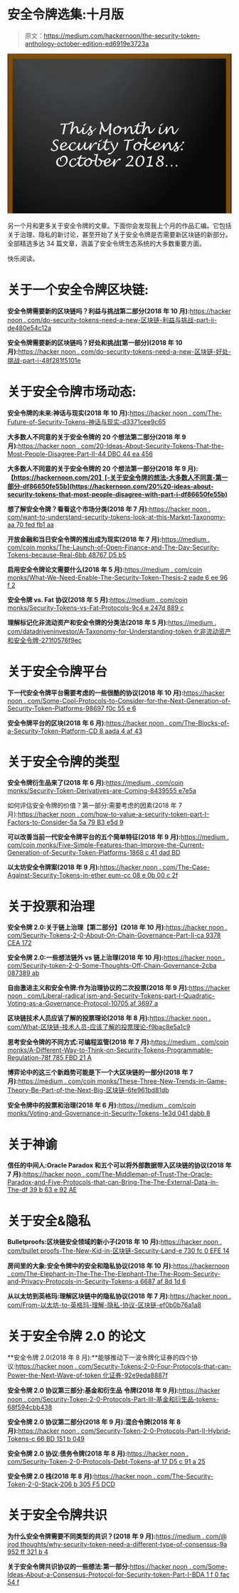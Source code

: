 # 安全令牌选集:十月版

> 原文：<https://medium.com/hackernoon/the-security-token-anthology-october-edition-ed6919e3723a>

![](img/7e1c1cf0cc36f8b83dd50781a733322b.png)

另一个月和更多关于安全令牌的文章。下面你会发现我上个月的作品汇编。它包括关于治理、隐私的新讨论，甚至开始了关于安全令牌是否需要新区块链的新部分。全部精选多达 34 篇文章，涵盖了安全令牌生态系统的大多数重要方面。

快乐阅读。

# **关于一个安全令牌区块链:**

**安全令牌需要新的区块链吗？利益与挑战第二部分(2018 年 10 月):**[https://hacker noon . com/do-security-tokens-need-a-new-区块链-利益与挑战-part-ii-de480e54c12a](https://hackernoon.com/do-security-tokens-need-a-new-blockchain-benefits-and-challenges-part-ii-de480e54c12a)

**安全令牌需要新的区块链吗？好处和挑战[第一部分](2018 年 10 月):**[https://hacker noon . com/do-security-tokens-need-a-new-区块链-好处-挑战-part-i-48f281f5101e](https://hackernoon.com/do-security-tokens-need-a-new-blockchain-benefits-challenges-part-i-48f281f5101e)

# **关于安全令牌市场动态:**

**安全令牌的未来:神话与现实(2018 年 10 月):**[https://hacker noon . com/The-Future-of-Security-Tokens-神话与现实-d3371cee9c65](https://hackernoon.com/the-future-of-security-tokens-myths-and-realities-d3371cee9c65)

**大多数人不同意的关于安全令牌的 20 个想法第二部分(2018 年 9 月):**[https://hacker noon . com/20-Ideas-About-Security-Tokens-That-the-Most-People-Disagree-Part-II-44 DBC 44 ea 456](https://hackernoon.com/20-ideas-about-security-tokens-that-most-people-disagree-with-part-ii-44dbc44ea456)

**大多数人不同意的关于安全令牌的 20 个想法第一部分(2018 年 9 月):【https://hackernoon.com/20】[-关于安全令牌的想法-大多数人不同意-第一部分-df86650fe55b](https://hackernoon.com/20%20-ideas-about-security-tokens-that-most-people-disagree-with-part-i-df86650fe55b)**

**想了解安全令牌？看看这个市场分类(2018 年 7 月):**[https://hacker noon . com/want-to-understand-security-tokens-look-at-this-Market-Taxonomy-aa 70 fed fb1 aa](https://hackernoon.com/want-to-understand-security-tokens-look-at-this-market-taxonomy-aa70fedfb1aa)

**开放金融和当日安全令牌的推出成为现实(2018 年 7 月):**[https://medium . com/coin monks/The-Launch-of-Open-Finance-and-The-Day-Security-Tokens-because-Real-6bb 48767 D5 b5](/coinmonks/the-launch-of-open-finance-and-the-day-security-tokens-became-real-6bb48767d5b5)

**启用安全令牌论文需要什么(2018 年 5 月):**[https://medium . com/coin monks/What-We-Need-Enable-The-Security-Token-Thesis-2 eade 6 ee 96 f 2](/coinmonks/what-we-need-to-enable-the-security-token-thesis-2eade6ee96f2)

**安全令牌 vs. Fat 协议(2018 年 5 月):**[https://medium . com/coin monks/Security-Tokens-vs-Fat-Protocols-9c4 e 247d 889 c](/coinmonks/security-tokens-vs-fat-protocols-9c4e247d889c)

**理解标记化非流动资产和安全令牌的分类法(2018 年 5 月):**[https://medium . com/datadriveninvestor/A-Taxonomy-for-Understanding-token 化非流动资产和安全令牌-271f0576f9ec](/datadriveninvestor/a-taxonomy-for-understanding-tokenized-illiquid-assets-and-security-tokens-271f0576f9ec)

# **关于安全令牌平台**

**下一代安全令牌平台需要考虑的一些很酷的协议(2018 年 10 月):**[https://hacker noon . com/Some-Cool-Protocols-to-Consider-for-the-Next-Generation-of-Security-Token-Platforms-98697 f0c 55 e 6](https://hackernoon.com/some-cool-protocols-to-consider-for-the-next-generation-of-security-token-platforms-98697f0c55e6)

**安全令牌平台的区块(2018 年 6 月):**[https://hacker noon . com/The-Blocks-of-a-Security-Token-Platform-CD 8 aada 4 af 43](https://hackernoon.com/the-blocks-of-a-security-token-platform-cd8aada4af43)

# **关于安全令牌的类型**

**安全令牌衍生品来了(2018 年 6 月):**[https://medium . com/coin monks/Security-Token-Derivatives-are-Coming-8439555 e7e5a](/coinmonks/security-token-derivatives-are-coming-8439555e7e5a)

如何评估安全令牌的价值？第一部分:需要考虑的因素(2018 年 7 月):[https://hacker noon . com/how-to-value-a-security-token-part-I-Factors-to-Consider-5a 5a 79 B3 e5d 9](https://hackernoon.com/how-to-value-a-security-token-part-i-factors-to-consider-5a5a79b3e5d9)

**可以改善当前一代安全令牌平台的五个简单特征(2018 年 9 月):**[https://medium . com/coin monks/Five-Simple-Features-than-Improve-the-Current-Generation-of-Security-Token-Platforms-1868 c 41 dad BD](/coinmonks/five-simple-features-that-can-improve-the-current-generation-of-security-token-platforms-1868c41dadbd)

**以太坊安全令牌案(2018 年 9 月):**[https://hacker noon . com/The-Case-Against-Security-Tokens-in-ether eum-cc 08 e 0b 00 c 2f](https://hackernoon.com/the-case-against-security-tokens-in-ethereum-cc08e0b00c2f)

# **关于投票和治理**

**安全令牌 2.0:关于链上治理【第二部分】(2018 年 10 月):**[https://hacker noon . com/Security-Tokens-2-0-About-On-Chain-Governance-Part-II-ca 9378 CEA 172](https://hackernoon.com/security-tokens-2-0-about-on-chain-governance-part-ii-ca9378cea172)

**安全令牌 2.0:一些想法链外 vs 链上治理(2018 年 10 月):**[https://hacker noon . com/Security-token-2-0-Some-Thoughts-Off-Chain-Governance-2cba 087389 ab](https://hackernoon.com/security-token-2-0-some-thoughts-off-chain-vs-on-chain-governance-2cba087389ab)

**自由激进主义和安全令牌:作为治理协议的二次投票(2018 年 9 月):**[https://hacker noon . com/Liberal-radical ism-and-Security-Tokens-part-I-Quadratic-Voting-as-a-Governance-Protocol-10705 af 3697 a](https://hackernoon.com/liberal-radicalism-and-security-tokens-part-i-quadratic-voting-as-a-governance-protocol-10705af3697a)

**区块链技术人员应该了解的投票理论(2018 年 8 月):**[https://hacker noon . com/What-区块链-技术人员-应该了解的投票理论-f9bac8e5a1c9](https://hackernoon.com/what-blockchain-technologists-should-know-about-voting-theory-f9bac8e5a1c9)

**思考安全令牌的不同方式:可编程监管(2018 年 7 月):**[https://medium . com/coin monks/A-Different-Way-to-Think-on-Security-Tokens-Programmable-Regulation-78f 785 FBD 21 A](/coinmonks/a-different-way-to-think-about-security-tokens-programmable-regulation-78f785fbd21a)

**博弈论中的这三个新趋势可能是下一个大区块链的一部分(2018 年 7 月):**[https://medium . com/coin monks/These-Three-New-Trends-in-Game-Theory-Be-Part-of-the-Next-Big-区块链-6fe961bd81db](/coinmonks/these-three-new-trends-in-game-theory-could-be-part-of-the-next-big-blockchain-6fe961bd81db)

**安全令牌中的投票和治理(2018 年 6 月):**[https://medium . com/coin monks/Voting-and-Governance-in-Security-Tokens-1e3d 041 dabb 8](/coinmonks/voting-and-governance-in-security-tokens-1e3d041dabb8)

# **关于神谕**

**信任的中间人:Oracle Paradox 和五个可以将外部数据带入区块链的协议(2018 年 7 月):**[https://hacker noon . com/The-Middleman-of-Trust-The-Oracle-Paradox-and-Five-Protocols-that-can-Bring-The-The-External-Data-in-The-df 39 b 63 e 92 AE](https://hackernoon.com/the-middleman-of-trust-the-oracle-paradox-and-five-protocols-that-can-bring-external-data-into-the-df39b63e92ae)

# **关于安全&隐私**

**Bulletproofs:区块链安全领域的新小子(2018 年 10 月):**[https://hacker noon . com/bullet proofs-The-New-Kid-in-区块链-Security-Land-e 730 fc 0 EFE 14](https://hackernoon.com/bulletproofs-the-new-kid-in-blockchain-security-land-e730fc0efe14)

**房间里的大象:安全令牌中的安全和隐私协议(2018 年 10 月):**[https://hackernoon . com/The-Elephant-in-The-The-The-Elephant-The-The-Room-Security-and-Privacy-Protocols-in-Security-Tokens-a 6687 af 8d 1d 6](https://hackernoon.com/the-elephant-in-the-room-security-and-privacy-protocols-in-security-tokens-a6687af8d1d6)

**从以太坊到英格玛:理解区块链中的隐私协议(2018 年 7 月):**[https://hacker noon . com/From-以太坊-to-英格玛-理解-隐私-协议-区块链-ef0b0b76a1a8](https://hackernoon.com/from-ethereum-to-enigma-understanding-privacy-protocols-in-the-blockchain-ef0b0b76a1a8)

# **关于安全令牌 2.0 的论文**

**安全令牌 2.0(2018 年 8 月):**能够推动下一波令牌化证券的四个协议:[https://hacker noon . com/Security-Tokens-2-0-Four-Protocols-that-can-Power-the-Next-Wave-of-token 化证券-92e9eda8887f](https://hackernoon.com/security-tokens-2-0-four-protocols-that-can-power-the-next-wave-of-tokenized-securities-92e9eda8887f)

**安全令牌 2.0 协议第三部分:基金和衍生品** **令牌(2018 年 9 月):**[https://hacker noon . com/Security-Token-2-0-Protocols-Part-III-基金和衍生品-tokens-68f594cbb438](https://hackernoon.com/security-token-2-0-protocols-part-iii-fund-and-derivative-tokens-68f594cbb438)

**安全令牌 2.0 协议第二部分(2018 年 9 月):混合令牌(2018 年 8 月):**[https://hacker noon . com/Security-Token-2-0-Protocols-Part-II-Hybrid-Tokens-c 66 BD 151 b 049](https://hackernoon.com/security-token-2-0-protocols-part-ii-hybrid-tokens-c66bd151b049)

**安全令牌 2.0 协议:债务令牌(2018 年 8 月):**[https://hacker noon . com/Security-Token-2-0-Protocols-Debt-Tokens-af 17 D5 c 91 a 25](https://hackernoon.com/security-token-2-0-protocols-debt-tokens-af17d5c91a25)

**安全令牌 2.0 栈(2018 年 8 月):**[https://hacker noon . com/The-Security-Token-2-0-Stack-206 b 305 F5 DCD](https://hackernoon.com/the-security-token-2-0-stack-206b305f5dcd)

# **关于安全令牌共识**

**为什么安全令牌需要不同类型的共识？(2018 年 9 月):**[https://medium . com/@ jrod thoughts/why-security-token-need-a-different-type-of-consensus-9a 952 ff 321 b 4](/@jrodthoughts/why-security-token-need-a-different-type-of-consensus-9a952ff321b4)

**关于安全令牌共识协议的一些想法:第一部分:**[https://hacker noon . com/Some-Ideas-About-a-Consensus-Protocol-for-Security-token-Part-I-BDA 1 f 0 fac 54 f](https://hackernoon.com/some-ideas-about-a-consensus-protocol-for-security-tokens-part-i-bda1f0fac54f)